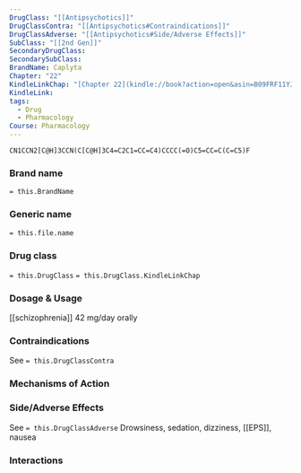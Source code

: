 ```yaml
---
DrugClass: "[[Antipsychotics]]"
DrugClassContra: "[[Antipsychotics#Contraindications]]"
DrugClassAdverse: "[[Antipsychotics#Side/Adverse Effects]]"
SubClass: "[[2nd Gen]]"
SecondaryDrugClass: 
SecondarySubClass: 
BrandName: Caplyta
Chapter: "22"
KindleLinkChap: "[Chapter 22](kindle://book?action=open&asin=B09FRF11YJ&location=11697)"
KindleLink: 
tags:
  - Drug
  - Pharmacology
Course: Pharmacology
---
```

```smiles
CN1CCN2[C@H]3CCN(C[C@H]3C4=C2C1=CC=C4)CCCC(=O)C5=CC=C(C=C5)F
```

### Brand name
`= this.BrandName`
### Generic name
`= this.file.name`
### Drug class 
`= this.DrugClass`
	`= this.DrugClass.KindleLinkChap`

### Dosage & Usage
[[schizophrenia]]
42 mg/day orally
### Contraindications
See `= this.DrugClassContra`

### Mechanisms of Action

### Side/Adverse Effects
See `= this.DrugClassAdverse`
Drowsiness, sedation, dizziness, [[EPS]], nausea

### Interactions
